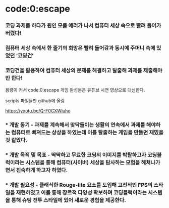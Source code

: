 # code:0:escape

### 코딩 과제를 하다가 원인 모를 에러가 나서 컴퓨터 세상 속으로 빨려 들어가 버렸다!
### 컴퓨터 세상 속에서 한 줄기의 희망은 빨려 들어감과 동시에 주머니 속에 있었던 ‘코딩건’
### 코딩건을 활용하여 컴퓨터 세상의 문제를 해결하고 탈출해 과제를 제출해야만 한다!


용량이 커서 code:0:escape 게임 완성본은 유튜브 시연 영상으로 대신한다. 

scripts 파일들만 github에 올림

<https://youtu.be/Q-F0CXWiuho>

### * 개발 동기 - 과제를 계속해서 맞닥들이는 생활의 연속에서 과제를 해야하는 컴퓨터로 빠져드는 상상을 하였는데 이를 탈출하는 게임을 만들면 재밌을 것 같았다.

### * 개발 목적 및 목표 - 딱딱하고 무료한 코딩의 이미지를 박탈하고자 코딩블럭이라는 시스템을 통해 컴퓨터(사이버) 세상을 탐사하는 모험을 헤쳐나가면서 친숙하게 하고자 하였다.

### * 개발 필요성 - 클래식한 Rouge-lite 요소를 도입해 고전적인 FPS의 스타일을 재현하였고 이를 통해 장르적 다양성 확보하며 코딩블럭이라는 시스템을 통해 슈팅 전투 스타일에 있어 새로운 경험을 제공한다.
